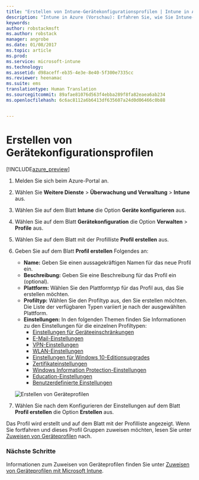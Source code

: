 ```yaml
---
title: "Erstellen von Intune-Gerätekonfigurationsprofilen | Intune in Azure (Vorschau) | Microsoft Docs"
description: "Intune in Azure (Vorschau): Erfahren Sie, wie Sie Intune-Gerätkonfigurationsprofile erstellen."
keywords: 
author: robstackmsft
ms.author: robstack
manager: angrobe
ms.date: 01/08/2017
ms.topic: article
ms.prod: 
ms.service: microsoft-intune
ms.technology: 
ms.assetid: d98aceff-eb35-4e3e-8e40-5f300e7335cc
ms.reviewer: heenamac
ms.suite: ems
translationtype: Human Translation
ms.sourcegitcommit: 89afae81076d563f4ebba289f8fa82eaea6ab234
ms.openlocfilehash: 6c6ac8112a6b6413df635607a24d0d06466c0b88


---
```


# <a name="how-to-create-device-configuration-profiles"></a>Erstellen von Gerätekonfigurationsprofilen 

[!INCLUDE[azure_preview](../includes/azure_preview.md)]


1. Melden Sie sich beim Azure-Portal an.
2. Wählen Sie **Weitere Dienste** > **Überwachung und Verwaltung** > **Intune** aus.
3. Wählen Sie auf dem Blatt **Intune** die Option **Geräte konfigurieren** aus.
2. Wählen Sie auf dem Blatt **Gerätekonfiguration** die Option **Verwalten** > **Profile** aus.
2. Wählen Sie auf dem Blatt mit der Profilliste **Profil erstellen** aus.
3. Geben Sie auf dem Blatt **Profil erstellen** Folgendes an:
    - **Name:** Geben Sie einen aussagekräftigen Namen für das neue Profil ein.
    - **Beschreibung:** Geben Sie eine Beschreibung für das Profil ein (optional).
    - **Plattform:** Wählen Sie den Plattformtyp für das Profil aus, das Sie erstellen möchten.
    - **Profiltyp:** Wählen Sie den Profiltyp aus, den Sie erstellen möchten. Die Liste der verfügbaren Typen variiert je nach der ausgewählten Plattform.
    - **Einstellungen:** In den folgenden Themen finden Sie Informationen zu den Einstellungen für die einzelnen Profiltypen:
        -  [Einstellungen für Geräteeinschränkungen](/intune-azure/configure-devices/how-to-configure-device-restrictions)
        -  [E-Mail-Einstellungen](/intune-azure/configure-devices/how-to-configure-email-settings)
        -  [VPN-Einstellungen](/intune-azure/configure-devices/how-to-configure-vpn-settings)
        -  [WLAN-Einstellungen](/intune-azure/configure-devices/how-to-configure-wi-fi-settings)
        -  [Einstellungen für Windows 10-Editionsupgrades](/intune-azure/configure-devices/how-to-configure-windows-10-edition-upgrade)
        -  [Zertifikateinstellungen](/intune-azure/configure-devices/how-to-configure-certificates)
        -  [Windows Information Protection-Einstellungen](/intune-azure/configure-devices/how-to-configure-windows-information-protection)
        -  [Education-Einstellungen](/intune-azure/configure-devices/education-settings-for-ios.md)
        -  [Benutzerdefinierte Einstellungen](/intune-azure/configure-devices/how-to-configure-custom-settings)

    ![Erstellen von Geräteprofilen](./media/create-device-profile.png)
4. Wählen Sie nach dem Konfigurieren der Einstellungen auf dem Blatt **Profil erstellen** die Option **Erstellen** aus.

Das Profil wird erstellt und auf dem Blatt mit der Profilliste angezeigt.
Wenn Sie fortfahren und dieses Profil Gruppen zuweisen möchten, lesen Sie unter [Zuweisen von Geräteprofilen](how-to-assign-device-profiles.md) nach.


### <a name="next-steps"></a>Nächste Schritte
Informationen zum Zuweisen von Geräteprofilen finden Sie unter [Zuweisen von Geräteprofilen mit Microsoft Intune](/intune-azure/configure-devices/how-to-assign-device-profiles).



<!--HONumber=Feb17_HO1-->


